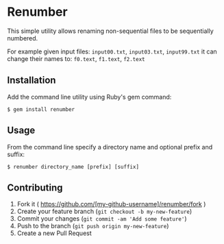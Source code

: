 # Renumber

This simple utility allows renaming non-sequential files to be sequentially numbered.

For example given input files: `input00.txt`, `input03.txt`, `input99.txt` it can change their
names to: `f0.text`, `f1.text`, `f2.text`

## Installation

Add the command line utility using Ruby's gem command:

    $ gem install renumber

## Usage

From the command line specify a directory name and optional prefix and suffix:

    $ renumber directory_name [prefix] [suffix]

## Contributing

1. Fork it ( https://github.com/[my-github-username]/renumber/fork )
2. Create your feature branch (`git checkout -b my-new-feature`)
3. Commit your changes (`git commit -am 'Add some feature'`)
4. Push to the branch (`git push origin my-new-feature`)
5. Create a new Pull Request

